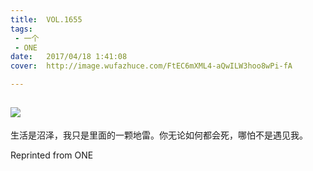 ```yaml
---
title:	VOL.1655
tags:
 - 一个
 - ONE
date:	2017/04/18 1:41:08
cover:	http://image.wufazhuce.com/FtEC6mXML4-aQwILW3hoo8wPi-fA

---
```

![](http://image.wufazhuce.com/FtEC6mXML4-aQwILW3hoo8wPi-fA)
---

生活是沼泽，我只是里面的一颗地雷。你无论如何都会死，哪怕不是遇见我。
 
Reprinted from ONE

